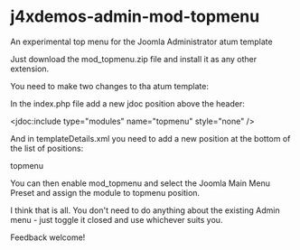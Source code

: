 # j4xdemos-admin-mod-topmenu
An experimental top menu for the Joomla Administrator atum template

Just download the mod_topmenu.zip
file and install it as any other extension. 

You need to make two changes to tha atum template:

In the index.php file add a new jdoc position above the header:

<jdoc:include type="modules" name="topmenu" style="none" />

<?php // Header ?>

And in templateDetails.xml you need to add a new position at the
bottom of the list of positions:

<position>topmenu</position>

You can then enable mod_topmenu and select the Joomla Main Menu
Preset and assign the module to topmenu position.

I think that is all. You don't need to do anything about the
existing Admin menu - just toggle it closed and use whichever
suits you.

Feedback welcome!
